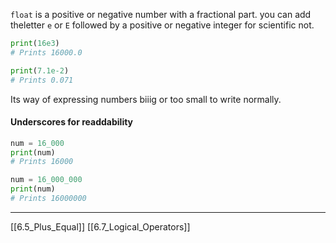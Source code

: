 `float` is a positive or negative number with a fractional part.
you can add  theletter `e` or `E` followed by a positive or negative integer for scientific not.

``` python
print(16e3)
# Prints 16000.0

print(7.1e-2)
# Prints 0.071
```

Its way of expressing numbers biiig or too small to write normally.

#### Underscores for readdability

``` python
num = 16_000
print(num)
# Prints 16000

num = 16_000_000
print(num)
# Prints 16000000
```

---
[[6.5_Plus_Equal]]
[[6.7_Logical_Operators]]
